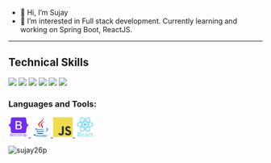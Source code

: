 - 👋 Hi, I’m Sujay
- 👀 I’m interested in Full stack development.
Currently learning and working on Spring Boot, ReactJS.

<!---
sujay26p/sujay26p is a ✨ special ✨ repository because its `README.md` (this file) appears on your GitHub profile.
You can click the Preview link to take a look at your changes.
--->
<hr>
<h2 style="**font-size:10vw**">Technical Skills</h2>
<p>
<img src="https://img.shields.io/badge/C-Blue?logo=C&logoColor=whiteName&style=flat">
<img src="https://img.shields.io/badge/JAVA-Blue?logo=Java&logoColor=whiteName&style=flat&color=gray">
<img src="https://img.shields.io/badge/JAVASCRIPT-Blue?logo=javascript&logoColor=whiteName&style=flat" />
<img src="https://img.shields.io/badge/HTML-Blue?logo=html5&logoColor=whiteName&style=flat" />
<img src="https://img.shields.io/badge/REACT-Blue?logo=React&logoColor=whiteName&style=flat&color=gray" />
<img src="https://img.shields.io/badge/SPRING-Blue?logo=Spring&logoColor=whiteName&style=flat&color=gray" />
</p>


<h3 align="left">Languages and Tools:</h3>
<p align="left"> <a href="https://getbootstrap.com" target="_blank" rel="noreferrer"> <img src="https://raw.githubusercontent.com/devicons/devicon/master/icons/bootstrap/bootstrap-plain-wordmark.svg" alt="bootstrap" width="40" height="40"/> </a> <a href="https://www.figma.com/" target="_blank" rel="noreferrer"> <img src="https://raw.githubusercontent.com/devicons/devicon/master/icons/java/java-original.svg" alt="java" width="40" height="40"/> </a> <a href="https://developer.mozilla.org/en-US/docs/Web/JavaScript" target="_blank" rel="noreferrer"> <img src="https://raw.githubusercontent.com/devicons/devicon/master/icons/javascript/javascript-original.svg" alt="javascript" width="40" height="40"/> </a> <a href="https://reactjs.org/" target="_blank" rel="noreferrer"> <img src="https://raw.githubusercontent.com/devicons/devicon/master/icons/react/react-original-wordmark.svg" alt="react" width="40" height="40"/> </a> </p>

<p><img align="left" src="https://github-readme-stats.vercel.app/api/top-langs?username=sujay26p&show_icons=true&locale=en&layout=compact" alt="sujay26p" /></p>


